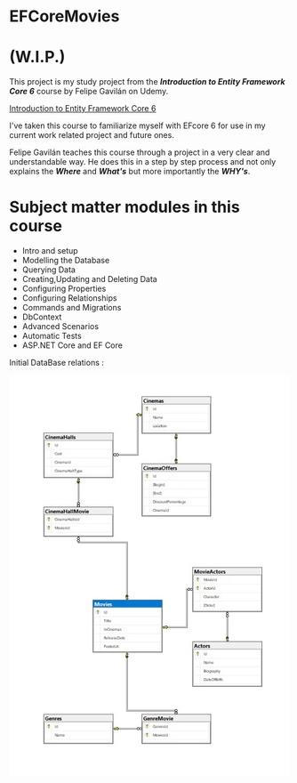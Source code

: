 # EFCoreMovies

# (W.I.P.)

This project is my study project from the ***Introduction to Entity Framework Core 6*** course by Felipe Gavilán on Udemy.

[Introduction to Entity Framework Core 6](https://www.udemy.com/course/introduction-to-entity-framework-core/)

I've taken this course to familiarize myself with EFcore 6 for use in my current work related project and future ones.

Felipe Gavilán teaches this course through a project in a very clear and understandable way.
He does this in a step by step process and not only explains the ***Where*** and ***What's*** but more importantly the ***WHY's***.

# Subject matter modules in this course

* Intro and setup
* Modelling the Database
* Querying Data
* Creating,Updating and Deleting Data
* Configuring Properties
* Configuring Relationships
* Commands and Migrations
* DbContext
* Advanced Scenarios
* Automatic Tests
* ASP.NET Core and EF Core

Initial DataBase relations :



![Initial DataBase relations](https://github.com/TiberiusRC/EFCoreMovies/blob/master/Diagram.jpg)

